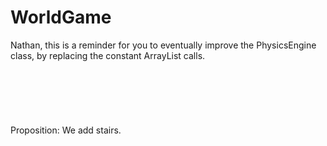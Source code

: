WorldGame
================

Nathan, this is a reminder for you to eventually improve the PhysicsEngine class, by replacing the constant ArrayList calls.<br><br><br><br><br><br><br>
Proposition: We add stairs. <br><br>
<br>
